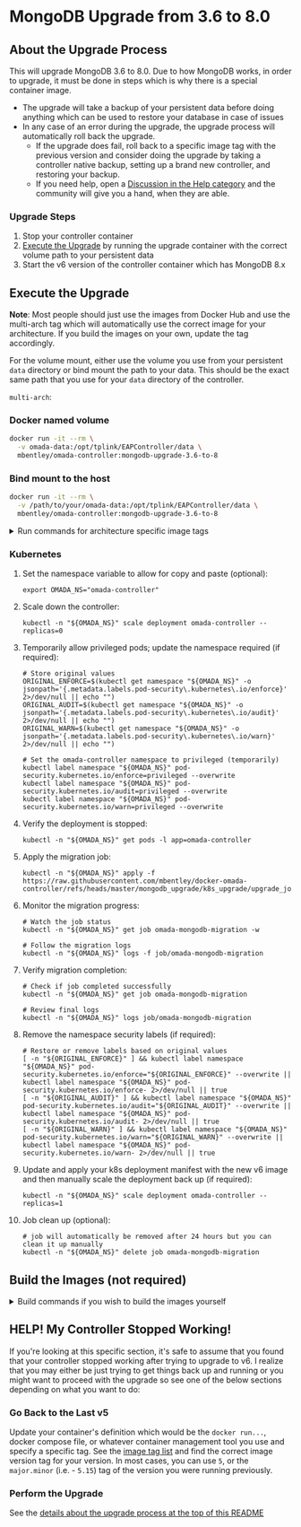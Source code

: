 # MongoDB Upgrade from 3.6 to 8.0

## About the Upgrade Process

This will upgrade MongoDB 3.6 to 8.0. Due to how MongoDB works, in order to upgrade, it must be done in steps which is why there is a special container image.

* The upgrade will take a backup of your persistent data before doing anything which can be used to restore your database in case of issues
* In any case of an error during the upgrade, the upgrade process will automatically roll back the upgrade.
  * If the upgrade does fail, roll back to a specific image tag with the previous version and consider doing the upgrade by taking a controller native backup, setting up a brand new controller, and restoring your backup.
  * If you need help, open a [Discussion in the Help category](https://github.com/mbentley/docker-omada-controller/discussions/categories/help) and the community will give you a hand, when they are able.

### Upgrade Steps

1. Stop your controller container
1. [Execute the Upgrade](#execute-the-upgrade) by running the upgrade container with the correct volume path to your persistent data
1. Start the v6 version of the controller container which has MongoDB 8.x

## Execute the Upgrade

**Note**: Most people should just use the images from Docker Hub and use the multi-arch tag which will automatically use the correct image for your architecture. If you build the images on your own, update the tag accordingly.

For the volume mount, either use the volume you use from your persistent `data` directory or bind mount the path to your data. This should be the exact same path that you use for your `data` directory of the controller.

`multi-arch`:

### Docker named volume

```bash
docker run -it --rm \
  -v omada-data:/opt/tplink/EAPController/data \
  mbentley/omada-controller:mongodb-upgrade-3.6-to-8
```

### Bind mount to the host

```bash
docker run -it --rm \
  -v /path/to/your/omada-data:/opt/tplink/EAPController/data \
  mbentley/omada-controller:mongodb-upgrade-3.6-to-8
```

<details>
<summary>Run commands for architecture specific image tags</summary>

`amd64`:

```bash
docker run -it --rm \
  -v omada-data:/opt/tplink/EAPController/data \
  mbentley/omada-controller:mongodb-upgrade-3.6-to-8-amd64
```

`arm64`:

```bash
docker run -it --rm \
  -v omada-data:/opt/tplink/EAPController/data \
  mbentley/omada-controller:mongodb-upgrade-3.6-to-8-arm64
```
</details>

### Kubernetes

1. Set the namespace variable to allow for copy and paste (optional):

    ```
    export OMADA_NS="omada-controller"
    ```

1. Scale down the controller:

    ```
    kubectl -n "${OMADA_NS}" scale deployment omada-controller --replicas=0
    ```

1. Temporarily allow privileged pods; update the namespace required (if required):

    ```
    # Store original values
    ORIGINAL_ENFORCE=$(kubectl get namespace "${OMADA_NS}" -o jsonpath='{.metadata.labels.pod-security\.kubernetes\.io/enforce}' 2>/dev/null || echo "")
    ORIGINAL_AUDIT=$(kubectl get namespace "${OMADA_NS}" -o jsonpath='{.metadata.labels.pod-security\.kubernetes\.io/audit}' 2>/dev/null || echo "")
    ORIGINAL_WARN=$(kubectl get namespace "${OMADA_NS}" -o jsonpath='{.metadata.labels.pod-security\.kubernetes\.io/warn}' 2>/dev/null || echo "")

    # Set the omada-controller namespace to privileged (temporarily)
    kubectl label namespace "${OMADA_NS}" pod-security.kubernetes.io/enforce=privileged --overwrite
    kubectl label namespace "${OMADA_NS}" pod-security.kubernetes.io/audit=privileged --overwrite
    kubectl label namespace "${OMADA_NS}" pod-security.kubernetes.io/warn=privileged --overwrite
    ```

1. Verify the deployment is stopped:

    ```
    kubectl -n "${OMADA_NS}" get pods -l app=omada-controller
    ```

1. Apply the migration job:

    ```
    kubectl -n "${OMADA_NS}" apply -f https://raw.githubusercontent.com/mbentley/docker-omada-controller/refs/heads/master/mongodb_upgrade/k8s_upgrade/upgrade_job.yaml
    ```

1. Monitor the migration progress:

    ```
    # Watch the job status
    kubectl -n "${OMADA_NS}" get job omada-mongodb-migration -w

    # Follow the migration logs
    kubectl -n "${OMADA_NS}" logs -f job/omada-mongodb-migration
    ```

1. Verify migration completion:

    ```
    # Check if job completed successfully
    kubectl -n "${OMADA_NS}" get job omada-mongodb-migration

    # Review final logs
    kubectl -n "${OMADA_NS}" logs job/omada-mongodb-migration
    ```

1. Remove the namespace security labels (if required):

    ```
    # Restore or remove labels based on original values
    [ -n "${ORIGINAL_ENFORCE}" ] && kubectl label namespace "${OMADA_NS}" pod-security.kubernetes.io/enforce="${ORIGINAL_ENFORCE}" --overwrite || kubectl label namespace "${OMADA_NS}" pod-security.kubernetes.io/enforce- 2>/dev/null || true
    [ -n "${ORIGINAL_AUDIT}" ] && kubectl label namespace "${OMADA_NS}" pod-security.kubernetes.io/audit="${ORIGINAL_AUDIT}" --overwrite || kubectl label namespace "${OMADA_NS}" pod-security.kubernetes.io/audit- 2>/dev/null || true
    [ -n "${ORIGINAL_WARN}" ] && kubectl label namespace "${OMADA_NS}" pod-security.kubernetes.io/warn="${ORIGINAL_WARN}" --overwrite || kubectl label namespace "${OMADA_NS}" pod-security.kubernetes.io/warn- 2>/dev/null || true
    ```


1. Update and apply your k8s deployment manifest with the new v6 image and then manually scale the deployment back up (if required):

    ```
    kubectl -n "${OMADA_NS}" scale deployment omada-controller --replicas=1
    ```

1. Job clean up (optional):

    ```
    # job will automatically be removed after 24 hours but you can clean it up manually
    kubectl -n "${OMADA_NS}" delete job omada-mongodb-migration
    ```

## Build the Images (not required)

<details>
<summary>Build commands if you wish to build the images yourself</summary>

`amd64`:

```bash
docker build \
  --pull \
  --progress plain \
  -f Dockerfile.upgrade-amd64 \
  -t mbentley/omada-controller:mongodb-upgrade-3.6-to-8-amd64 \
  .
```

`arm64`:

```bash
docker build \
  --pull \
  --progress plain \
  -f Dockerfile.upgrade-arm64 \
  -t mbentley/omada-controller:mongodb-upgrade-3.6-to-8-arm64 \
  .
```
</details>

## HELP! My Controller Stopped Working!

If you're looking at this specific section, it's safe to assume that you found that your controller stopped working after trying to upgrade to v6. I realize that you may either be just trying to get things back up and running or you might want to proceed with the upgrade so see one of the below sections depending on what you want to do:

### Go Back to the Last v5

Update your container's definition which would be the `docker run...`, docker compose file, or whatever container management tool you use and specify a specific tag. See the [image tag list](../#image-tags) and find the correct image version tag for your version. In most cases, you can use `5`, or the `major.minor` (i.e. - `5.15`) tag of the version you were running previously.

### Perform the Upgrade

See the [details about the upgrade process at the top of this README](#about-the-upgrade-process)
